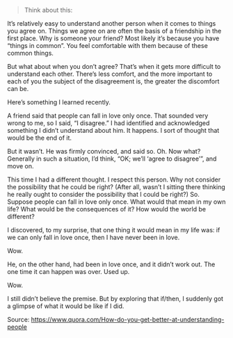 > Think about this:

It’s relatively easy to understand another person when it comes to things you agree on. Things we agree on are often the basis of a friendship in the first place. Why is someone your friend? Most likely it’s because you have “things in common”. You feel comfortable with them because of these common things.

But what about when you don’t agree? That’s when it gets more difficult to understand each other. There’s less comfort, and the more important to each of you the subject of the disagreement is, the greater the discomfort can be.

Here’s something I learned recently.

A friend said that people can fall in love only once. That sounded very wrong to me, so I said, “I disagree.” I had identified and acknowledged something I didn’t understand about him. It happens. I sort of thought that would be the end of it.

But it wasn’t. He was firmly convinced, and said so. Oh. Now what? Generally in such a situation, I’d think, “OK; we’ll ‘agree to disagree’”, and move on.

This time I had a different thought. I respect this person. Why not consider the possibility that he could be right? (After all, wasn’t I sitting there thinking he really ought to consider the possibility that I could be right?) So. Suppose people can fall in love only once. What would that mean in my own life? What would be the consequences of it? How would the world be different?

I discovered, to my surprise, that one thing it would mean in my life was: if we can only fall in love once, then I have never been in love.

Wow.

He, on the other hand, had been in love once, and it didn’t work out. The one time it can happen was over. Used up.

Wow.

I still didn’t believe the premise. But by exploring that if/then, I suddenly got a glimpse of what it would be like if I did.

Source: https://www.quora.com/How-do-you-get-better-at-understanding-people 